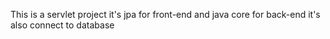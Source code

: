 This is a servlet project
it's jpa for front-end and java core for back-end
it's also connect to database
